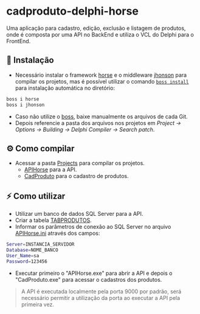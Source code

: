 # cadproduto-delphi-horse
Uma aplicação para cadastro, edição, exclusão e listagem de produtos, onde é composta por uma API no BackEnd e utiliza o VCL do Delphi para o FrontEnd.

## :floppy_disk:  Instalação
- Necessário instalar o framework [horse](https://github.com/HashLoad/horse) e o middleware [jhonson](https://github.com/HashLoad/jhonson) para compilar os projetos, mas 
é possível utilizar o comando [`boss install`](https://github.com/HashLoad/boss) para instalação automática no diretório:
``` sh
boss i horse
boss i jhonson
```

- Caso não utilize o [boss](https://github.com/HashLoad/boss), baixe manualmente os arquivos de cada Git.
- Depois referencie a pasta dos arquivos nos projetos em *Project -> Options -> Building -> Delphi Compiler -> Search patch*.

## ⚙️ Como compilar
- Acessar a pasta [Projects](Projects) para compilar os projetos.
  - [APIHorse](Projects/APIHorse) para a API.
  - [CadProduto](Projects/CadProduto) para o cadastro de produtos.

## ⚡️ Como utilizar
- Utilizar um banco de dados SQL Server para a API.
- Criar a tabela [TABPRODUTOS](Source/Scripts/TABPRODUTOS.sql).
- Informar os parâmetros de conexão ao SQL Server no arquivo [APIHorse.ini](bin/APIHorse.ini) através dos campos:
``` sh
Server=INSTANCIA_SERVIDOR
Database=NOME_BANCO
User_Name=sa
Password=123456
```
- Executar primeiro o "APIHorse.exe" para abrir a API e depois o "CadProduto.exe" para acessar o cadastros dos produtos.
> A API é executada localmente pela porta 9000 por padrão, será necessário permitir a utilização da porta ao executar a API pela primeira vez.
